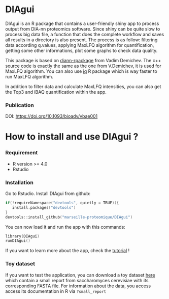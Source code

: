# DIAgui
DIAgui is an R package that contains a user-friendly shiny app to process output from DIA-nn proteomics software. Since shiny can be quite slow to process big data file,
a function that does the complete workflow and saves all results in a directory is also present. 
The process is as follow: filtering data according q.values, applying MaxLFQ algorithm for quantification, getting some other informations, plot some graphs to check data quality.

This package is based on [diann-rpackage](https://github.com/vdemichev/diann-rpackage) from Vadim Demichev. The c++ source code is exactly the same as the one from V.Demichev,
it is used for MaxLFQ algorithm. You can also use [iq](https://cran.r-project.org/web/packages/iq/index.html) R package which is way faster to run MaxLFQ algorithm.

In addition to filter data and calculate MaxLFQ intensities, you can also get the Top3 and iBAQ quantification within the app.

### Publication

DOI: https://doi.org/10.1093/bioadv/vbae001 

# How to install and use DIAgui ?

### Requirement

* R version >= 4.0
* Rstudio 

### Installation
Go to Rstudio. Install DIAgui from github: 

```c
if(!requireNamespace("devtools", quietly = TRUE)){
   install.packages("devtools") 
}
devtools::install_github("marseille-proteomique/DIAgui")
```

You can now load it and run the app with this commands: 

```c
library(DIAgui)
runDIAgui()
```

If you want to learn more about the app, check the [tutorial](https://www.youtube.com/watch?v=vfvh15Q93eU) !

### Toy dataset

If you want to test the application, you can download a toy dataset [here](https://drive.google.com/file/d/1BVAGqKIkdqIqhebunM7K_FdSrOhXudA9/view?usp=sharing) which contain a small report from saccharomyces cerevisiae with its corresponding FASTA file. For information about the data, you access access its documentation in R via ``` ?small_report ```
